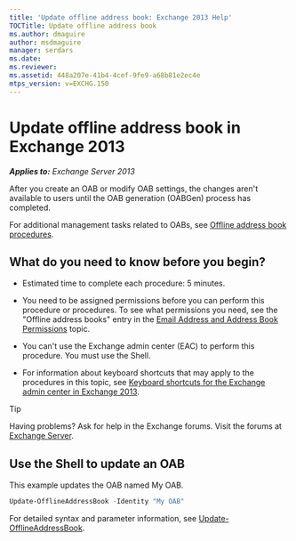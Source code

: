 ```yaml
---
title: 'Update offline address book: Exchange 2013 Help'
TOCTitle: Update offline address book
ms.author: dmaguire
author: msdmaguire
manager: serdars
ms.date: 
ms.reviewer: 
ms.assetid: 448a207e-41b4-4cef-9fe9-a68b81e2ec4e
mtps_version: v=EXCHG.150
---
```


# Update offline address book in Exchange 2013

_**Applies to:** Exchange Server 2013_

After you create an OAB or modify OAB settings, the changes aren't available to users until the OAB generation (OABGen) process has completed.

For additional management tasks related to OABs, see [Offline address book procedures](offline-address-book-procedures-exchange-2013-help.md).

## What do you need to know before you begin?

- Estimated time to complete each procedure: 5 minutes.

- You need to be assigned permissions before you can perform this procedure or procedures. To see what permissions you need, see the "Offline address books" entry in the [Email Address and Address Book Permissions](http://technet.microsoft.com/library/1c1de09d-16ef-4424-9bfb-eb7edffbc8c2.aspx) topic.

- You can't use the Exchange admin center (EAC) to perform this procedure. You must use the Shell.

- For information about keyboard shortcuts that may apply to the procedures in this topic, see [Keyboard shortcuts for the Exchange admin center in Exchange 2013](keyboard-shortcuts-in-the-exchange-admin-center-2013-help.md).

> [!TIP]
> Having problems? Ask for help in the Exchange forums. Visit the forums at [Exchange Server](https://go.microsoft.com/fwlink/p/?linkId=60612).

## Use the Shell to update an OAB

This example updates the OAB named My OAB.

```powershell
Update-OfflineAddressBook -Identity "My OAB"
```

For detailed syntax and parameter information, see [Update-OfflineAddressBook](http://technet.microsoft.com/library/08ee5bd7-1c23-492e-8952-d37b2a61c022.aspx).
